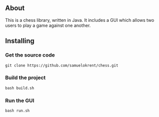 ## About

This is a chess library, written in Java. It includes a GUI which allows two users to play a game against one another.

## Installing

### Get the source code

```
git clone https://github.com/samuelokrent/chess.git
```

### Build the project

```
bash build.sh
```

### Run the GUI

```
bash run.sh
```
